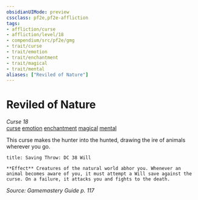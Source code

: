 ```yaml
---
obsidianUIMode: preview
cssclass: pf2e,pf2e-affliction
tags:
- affliction/curse
- affliction/level/18
- compendium/src/pf2e/gmg
- trait/curse
- trait/emotion
- trait/enchantment
- trait/magical
- trait/mental
aliases: ["Reviled of Nature"]
---
```

# Reviled of Nature
*Curse 18*  
[curse](../../../rules/traits/curse.md)  [emotion](../../../rules/traits/emotion.md)  [enchantment](../../../rules/traits/enchantment.md)  [magical](../../../rules/traits/magical.md)  [mental](../../../rules/traits/mental.md)  

This curse makes the hunter into the hunted, drawing the ire of animals wherever you go.

```ad-inline-affliction
title: Saving Throw: DC 38 Will

**Effect** Creatures of the natural world abhor you. Whenever an animal becomes aware of you, it must attempt a Will save against the curse. On a failure, it attacks you and fights to the death.
```

*Source: Gamemastery Guide p. 117*